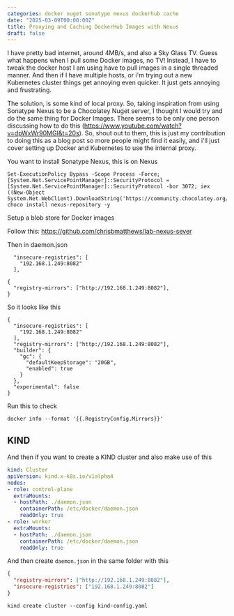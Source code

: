 ```yaml
---
categories: docker nuget sonatype mexus dockerhub cache
date: "2025-03-09T00:00:00Z"
title: Proxying and Caching DockerHub Images with Nexus
draft: false
---
```


I have pretty bad internet, around 4MB/s, and also a Sky Glass TV. Guess what happens when I pull some Docker images, no TV! Instead, I have to tweak the docker host I am using have to pull images in a single threaded manner. And then if I have multiple hosts, or i'm trying out a new Kubernetes cluster things get annoying even quicker. It just gets annoying and frustrating.

The solution, is some kind of local proxy. So, taking inspiration from using Sonatype Nexus to be a Chocolatey Nuget server, I thought I would try and do the same thing for Docker Images. There seems to be only one person discussing how to do this (https://www.youtube.com/watch?v=dpWxWr90MGI&t=20s). So, shout out to them, this is just my contribution to doing this as a blog post so more people might find it easily, and i'll just cover setting up Docker and Kubernetes to use the internal proxy.

You want to install Sonatype Nexus, this is on Nexus

```
Set-ExecutionPolicy Bypass -Scope Process -Force; [System.Net.ServicePointManager]::SecurityProtocol = [System.Net.ServicePointManager]::SecurityProtocol -bor 3072; iex ((New-Object System.Net.WebClient).DownloadString('https://community.chocolatey.org/install.ps1'))
choco install nexus-repository -y
```

Setup a blob store for Docker images

Follow this: https://github.com/chrisbmatthews/lab-nexus-sever

Then in daemon.json

```
  "insecure-registries": [
    "192.168.1.249:8082"
  ],
```


```
{
  "registry-mirrors": ["http://192.168.1.249:8082"],
}
```

So it looks like this


```
{
  "insecure-registries": [
    "192.168.1.249:8082"
  ],
  "registry-mirrors": ["http://192.168.1.249:8082"],
  "builder": {
    "gc": {
      "defaultKeepStorage": "20GB",
      "enabled": true
    }
  },
  "experimental": false
}
```


Run this to check

```
docker info --format '{{.RegistryConfig.Mirrors}}'
```

## KIND

And then if you want to create a KIND cluster and also make use of this

```yaml
kind: Cluster
apiVersion: kind.x-k8s.io/v1alpha4
nodes:
- role: control-plane
  extraMounts:
  - hostPath: ./daemon.json
    containerPath: /etc/docker/daemon.json
    readOnly: true
- role: worker
  extraMounts:
  - hostPath: ./daemon.json
    containerPath: /etc/docker/daemon.json
    readOnly: true
```

And then create `daemon.json` in the same folder with this


```json
{
  "registry-mirrors": ["http://192.168.1.249:8082"],
  "insecure-registries": ["192.168.1.249:8082"]
}
```


```
kind create cluster --config kind-config.yaml
```